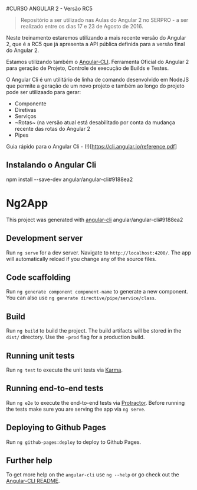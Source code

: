 #CURSO ANGULAR 2 - Versão RC5

> Repositório a ser utilizado nas Aulas do Angular 2 no SERPRO - a ser realizado entre os dias 17 e 23 de Agosto de 2016.

Neste treinamento estaremos utilizando a mais recente versão do Angular 2, que é a RC5 que já apresenta a API pública definida para a versão final do Angular 2.

Estamos utilizando também o [Angular-CLI](https://cli.angular.io/). Ferramenta Oficial do Angular 2 para geração de Projeto, Controle de execução de Builds e Testes.

O Angular Cli é um utilitário de linha de comando desenvolvido em NodeJS que permite a geração de um novo projeto e também ao longo do projeto pode ser utilizaado para gerar:

* Componente
* Diretivas
* Serviços
* ~Rotas~ (na versão atual está desabilitado por conta da mudança recente das rotas do Angular 2
* Pipes

Guia rápido para o Angular Cli - (!)[https://cli.angular.io/reference.pdf]

## Instalando o Angular Cli
npm install --save-dev angular/angular-cli#9188ea2


# Ng2App

This project was generated with [angular-cli](https://github.com/angular/angular-cli) angular/angular-cli#9188ea2

## Development server
Run `ng serve` for a dev server. Navigate to `http://localhost:4200/`. The app will automatically reload if you change any of the source files.

## Code scaffolding

Run `ng generate component component-name` to generate a new component. You can also use `ng generate directive/pipe/service/class`.

## Build

Run `ng build` to build the project. The build artifacts will be stored in the `dist/` directory. Use the `-prod` flag for a production build.

## Running unit tests

Run `ng test` to execute the unit tests via [Karma](https://karma-runner.github.io).

## Running end-to-end tests

Run `ng e2e` to execute the end-to-end tests via [Protractor](http://www.protractortest.org/). 
Before running the tests make sure you are serving the app via `ng serve`.

## Deploying to Github Pages

Run `ng github-pages:deploy` to deploy to Github Pages.

## Further help

To get more help on the `angular-cli` use `ng --help` or go check out the [Angular-CLI README](https://github.com/angular/angular-cli/blob/master/README.md).
